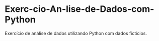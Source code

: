 # Exerc-cio-An-lise-de-Dados-com-Python
Exercício de análise de dados utilizando Python com dados fictícios.

